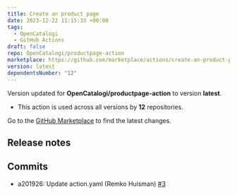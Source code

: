 ```yaml
---
title: Create an product page
date: 2023-12-22 11:15:33 +00:00
tags:
  - OpenCatalogi
  - GitHub Actions
draft: false
repo: OpenCatalogi/productpage-action
marketplace: https://github.com/marketplace/actions/create-an-product-page
version: latest
dependentsNumber: "12"
---
```



Version updated for **OpenCatalogi/productpage-action** to version **latest**.
- This action is used across all versions by **12** repositories.

Go to the [GitHub Marketplace](https://github.com/marketplace/actions/create-an-product-page) to find the latest changes.

## Release notes

## Commits
- a201926: Update action.yaml (Remko Huisman) [#3](https://github.com/OpenCatalogi/productpage-action/pull/3)
